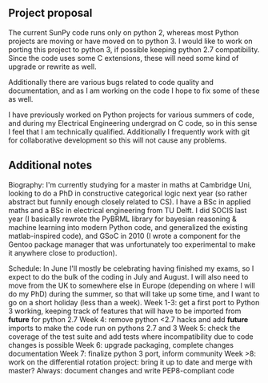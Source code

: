 ## Project proposal
The current SunPy code runs only on python 2, whereas most Python projects are moving or have moved on to python 3. I would like to work on porting this project to python 3, if possible keeping python 2.7 compatibility. Since the code uses some C extensions, these will need some kind of upgrade or rewrite as well.

Additionally there are various bugs related to code quality and documentation, and as I am working on the code I hope to fix some of these as well.

I have previously worked on Python projects for various summers of code, and during my Electrical Engineering undergrad on C code, so in this sense I feel that I am technically qualified. Additionally I frequently work with git for collaborative development so this will not cause any problems.

## Additional notes
Biography: I'm currently studying for a master in maths at Cambridge Uni, looking to do a PhD in constructive categorical logic next year (so rather abstract but funnily enough closely related to CS). I have a BSc in applied maths and a BSc in electrical engineering from TU Delft. I did SOCIS last year (I basically rewrote the PyBRML library for bayesian reasoning & machine learning into modern Python code, and generalized the existing matlab-inspired code), and GSoC in 2010 (I wrote a component for the Gentoo package manager that was unfortunately too experimental to make it anywhere close to production).

Schedule: In June I'll mostly be celebrating having finished my exams, so I expect to do the bulk of the coding in July and August. I will also need to move from the UK to somewhere else in Europe (depending on where I will do my PhD) during the summer, so that will take up some time, and I want to go on a short holiday (less than a week).
Week 1-3: get a first port to Python 3 working, keeping track of features that will have to be imported from __future__ for python 2.7
Week 4: remove python <2.7 hacks and add __future__ imports to make the code run on pythons 2.7 and 3
Week 5: check the coverage of the test suite and add tests where incompatibility due to code changes is possible
Week 6: upgrade packaging, complete changes documentation
Week 7: finalize python 3 port, inform community
Week >8: work on the differential rotation project: bring it up to date and merge with master?
Always: document changes and write PEP8-compliant code